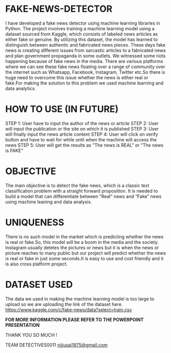 # FAKE-NEWS-DETECTOR
I have developed a fake news detector using machine learning libraries in Python. The project involves training a machine learning model using a dataset sourced from Kaggle, which consists of labeled news articles as either fake or genuine. By utilizing this dataset, the model has learned to distinguish between authentic and fabricated news pieces.
These days fake news is creating different issues from sarcastic articles to a fabricated news and plan government propaganda in some outlets. We witnessed some riots happening because of fake news in the media. There are various platforms where we can see these fake news floating over a range of community over the internet such as Whatsapp, Facebook, Instagram, Twitter etc.So there is huge need to overcome this issue whether the news is either real or fake.For making the solution to this problem we used machine learning and data analytics.

# HOW TO USE (IN FUTURE)
STEP 1:
User have to input the author of the news or article
STEP 2:
User will input the publication or the site on which it is published
STEP 3:
User will finally input the news article content 
STEP 4:
User will click on verify button and have to wait for while until when the machine will access the news
STEP 5:
User will get the results as "The news is REAL" or "The news is FAKE"

# OBJECTIVE
The main objective is to detect the fake news, which is a classic text classification problem with a straight forward proposition. It is needed to build a model that can differentiate between “Real” news and “Fake” news using machine leaning and data analysis.

# UNIQUENESS 
There is no such model in the market which is predicting whether the news is real or fake.So, this model will be a boom in the media and the society. Instagram usually deletes the pictures or news but it is when the news or picture reaches to many public but our project will predict whether the news is real or fake in just some seconds.It is easy to use and cost friendly and it is also cross platform project.

# DATASET USED 
The data we used in making the machine learning model is too large to upload so we are uploading the link of the dataset here.
https://www.kaggle.com/c/fake-news/data?select=train.csv

**FOR MORE INFORMATION PLEASE REFER TO THE POWERPOINT PRESENTATION**

THANK YOU SO MUCH !

TEAM DETECTIVES0011
nijjusai1875@gmail.com


